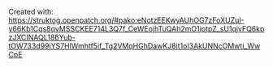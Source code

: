 Created with: https://struktog.openpatch.org/#pako:eNotzEEKwyAUhOG7zFoXUZuI-y66Kb1Cqs8qvMSSCKEE714L3Q7f_CeWEojhTuQAh2mO1iptpZ_sU1qjvFQ6kpzJXCINAQL186Yub-tOW733d99iYS7HlWmhtf5if_Tg2VMqHGhDawKJ8it1oI3AkUNNcOMwti_WwCpE
